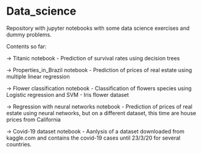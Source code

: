 # Data_science

Repository with jupyter notebooks with some data science exercises and dummy problems.

Contents so far:


-> Titanic notebook - Prediction of survival rates using decision trees


-> Properties_in_Brazil notebook - Prediction of prices of real estate using multiple linear regression


-> Flower classification notebook - Classification of flowers species using Logistic regression and SVM - Iris flower dataset


-> Regression with neural networks notebook - Prediction of prices of real estate using neural networks, but on a different dataset, this time are house prices from California


-> Covid-19 dataset notebook - Aanlysis of a dataset downloaded from kaggle.com and contains the covid-19 cases until 23/3/20 for several countries.
